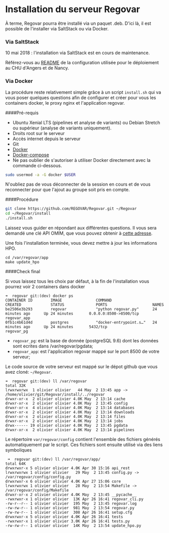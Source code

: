 
# Installation du serveur Regovar

À terme, Regovar pourra être installé via un paquet .deb. D'ici là, il est possible de l'installer via SaltStack ou via Docker.

### Via SaltStack

10 mai 2018 : l'installation via SaltStack est en cours de maintenance.

Référez-vous au [README](https://github.com/REGOVAR/ServerConfiguration/blob/master/README.md) de la configuration utilisée pour le déploiement au CHU d'Angers et de Nancy.

### Via Docker

La procédure reste relativement simple grâce à un script `install.sh` qui va vous poser quelques questions afin de configurer et créer pour vous les containers docker, le proxy nginx et l'application regovar.  

####Pré-requis

 * Ubuntu Xenial LTS (pipelines et analyse de variants) ou Debian Stretch ou supérieur (analyse de variants uniquement).
 * Droits root sur le serveur
 * Accès internet depuis le serveur
 * Git
 * [Docker](https://docs.docker.com/install/linux/docker-ce/ubuntu/)
 * [Docker-compose](https://docs.docker.com/compose/install/#install-compose)
 * Ne pas oublier de s'autoriser à utiliser Docker directement avec la commande ci-dessous.

```sh
sudo usermod -a -G docker $USER
```

N'oubliez pas de vous déconnecter de la session en cours et de vous reconnecter pour que l'ajout au groupe soit pris en compte.

####Procédure

```sh
git clone https://github.com/REGOVAR/Regovar.git ~/Regovar
cd ~/Regovar/install
./install.sh
```
Laissez vous guider en répondant aux différentes questions. Il vous sera demandé une clé API OMIM, que vous pouvez obtenir à [cette adresse](https://www.omim.org/api).

Une fois l'installation terminée, vous devez mettre à jour les informations HPO.
```
cd /var/regovar/app
make update_hpo
```

####Check final

Si vous laissez tous les choix par défaut, à la fin de l'installation vous pourrez voir 2 containers dans docker
```
➜  regovar git:(dev) docker ps
CONTAINER ID        IMAGE               COMMAND                  CREATED             STATUS              PORTS                    NAMES
be2506e3b293        regovar             "python regovar.py"      24 minutes ago      Up 24 minutes       0.0.0.0:8500->8500/tcp   regovar_app
0fb1c4b61d4d        postgres            "docker-entrypoint.s…"   24 minutes ago      Up 24 minutes       5432/tcp                 regovar_pg
```

 * `regovar_pg`: est la base de donnée (postgreSQL 9.6) dont les données sont ecrites dans /var/regovar/pgdata;
 * `regovar_app`: est l'application regovar mappé sur le port 8500 de votre serveur;

Le code source de votre serveur est mappé sur le dépot github que vous avez cloné: `~/Regovar`.
```
➜  regovar git:(dev) ll /var/regovar 
total 32K
lrwxrwxrwx  1 olivier olivier   44 May  2 13:45 app -> /home/olivier/git/Regovar/install/../regovar
drwxr-xr-x  2 olivier olivier 4.0K May  2 13:14 cache
drwxr-xr-x  2 olivier olivier 4.0K May  2 13:45 config
drwxr-xr-x  4 olivier olivier 4.0K May  2 13:14 databases
drwxr-xr-x  2 olivier olivier 4.0K May  2 13:14 downloads
drwxr-xr-x  2 olivier olivier 4.0K May  2 13:14 files
drwxr-xr-x  2 olivier olivier 4.0K May  2 13:14 jobs
drwx------ 19 olivier olivier 4.0K May  2 13:45 pgdata
drwxr-xr-x  2 olivier olivier 4.0K May  2 13:14 pipelines
```
 
Le répertoire `var/regovar/config` contient l'ensemble des fichiers générés automatiquement par le script. Ces fichiers sont ensuite utilisé via des liens symboliques
```
 ➜  regovar git:(dev) ll /var/regovar/app/
total 64K
drwxrwxr-x 5 olivier olivier 4.0K Apr 30 15:16 api_rest
lrwxrwxrwx 1 olivier olivier   29 May  2 13:45 config.py -> /var/regovar/config/config.py
drwxrwxr-x 6 olivier olivier 4.0K Apr 27 15:06 core
lrwxrwxrwx 1 olivier olivier   28 May  2 13:54 Makefile -> /var/regovar/config/Makefile
drwxr-xr-x 2 olivier olivier 4.0K May  2 13:45 __pycache__
-rwxrwxr-x 1 olivier olivier  13K Apr 26 16:41 regovar_cli.py
-rw-r--r-- 1 olivier olivier  195 May  2 13:45 regovar.log
-rw-rw-r-- 1 olivier olivier  981 May  2 13:54 regovar.py
-rw-rw-r-- 1 olivier olivier  308 Apr 26 16:41 setup.cfg
drwxrwxr-x 5 olivier olivier 4.0K Apr 26 16:41 tests
-rwxrwxr-x 1 olivier olivier 3.0K Apr 26 16:41 tests.py
-rw-rw-r-- 1 olivier olivier  14K May  2 13:54 update_hpo.py
```
 
 
